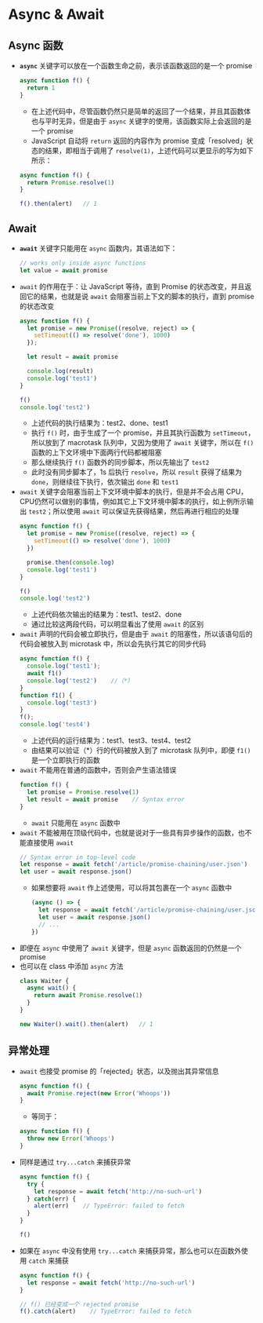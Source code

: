 # Async & Await

## Async 函数
+ **`async`** 关键字可以放在一个函数生命之前，表示该函数返回的是一个 promise
  ```javascript
  async function f() {
    return 1
  }
  ```
  + 在上述代码中，尽管函数仍然只是简单的返回了一个结果，并且其函数体也与平时无异，但是由于 `async` 关键字的使用，该函数实际上会返回的是一个 promise
  + JavaScript 自动将 `return` 返回的内容作为 promise 变成「resolved」状态的结果，即相当于调用了 `resolve(1)`，上述代码可以更显示的写为如下所示：
  ```javascript
  async function f() {
    return Promise.resolve(1)
  }

  f().then(alert)   // 1
  ``` 

## Await
+ **`await`** 关键字只能用在 `async` 函数内，其语法如下：
  ```javascript
  // works only inside async functions
  let value = await promise
  ```
+ `await` 的作用在于：让 JavaScript 等待，直到 Promise 的状态改变，并且返回它的结果，也就是说 `await` 会阻塞当前上下文的脚本的执行，直到 promise 的状态改变
  ```javascript
  async function f() {
    let promise = new Promise((resolve, reject) => {
      setTimeout(() => resolve('done'), 1000)
    });

    let result = await promise

    console.log(result)
    console.log('test1')
  }

  f()
  console.log('test2')
  ```
  + 上述代码的执行结果为：test2、done、test1
  + 执行 `f()` 时，由于生成了一个 promise，并且其执行函数为 `setTimeout`，所以放到了 macrotask 队列中，又因为使用了 `await` 关键字，所以在 `f()` 函数的上下文环境中下面两行代码都被阻塞
  + 那么继续执行 `f()` 函数外的同步脚本，所以先输出了 `test2`
  + 此时没有同步脚本了，1s 后执行 `resolve`，所以 `result` 获得了结果为 `done`，则继续往下执行，依次输出 `done` 和 `test1`
+ `await` 关键字会阻塞当前上下文环境中脚本的执行，但是并不会占用 CPU，CPU仍然可以做别的事情，例如其它上下文环境中脚本的执行，如上例所示输出 `test2`；所以使用 `await` 可以保证先获得结果，然后再进行相应的处理
  ```javascript
  async function f() {
    let promise = new Promise((resolve, reject) => {
      setTimeout(() => resolve('done'), 1000)
    })

    promise.then(console.log)
    console.log('test1')
  }

  f()
  console.log('test2')
  ```
  + 上述代码依次输出的结果为：test1、test2、done
  + 通过比较这两段代码，可以明显看出了使用 `await` 的区别
+ `await` 声明的代码会被立即执行，但是由于 `await` 的阻塞性，所以该语句后的代码会被放入到 microtask 中，所以会先执行其它的同步代码
  ```javascript
  async function f() {
    console.log('test1');
    await f1()
    console.log('test2')    //（*）
  }
  function f1() {
    console.log('test3')
  }
  f();
  console.log('test4')
  ```
  + 上述代码的运行结果为：test1、test3、test4、test2
  + 由结果可以验证（*）行的代码被放入到了 microtask 队列中，即便 `f1()` 是一个立即执行的函数
+ `await` 不能用在普通的函数中，否则会产生语法错误
  ```javascript
  function f() {
    let promise = Promise.resolve(1)
    let result = await promise    // Syntax error
  }
  ```
  + `await` 只能用在 `async` 函数中
+ `await` 不能被用在顶级代码中，也就是说对于一些具有异步操作的函数，也不能直接使用 `await`
  ```javascript
  // Syntax error in top-level code
  let response = await fetch('/article/promise-chaining/user.json')
  let user = await response.json()
  ```
  + 如果想要将 `await` 作上述使用，可以将其包裹在一个 `async` 函数中
    ```javascript
    (async () => {
      let response = await fetch('/article/promise-chaining/user.json')
      let user = await response.json()
      // ...
    })
    ```
+ 即便在 `async` 中使用了 `await` 关键字，但是 `async` 函数返回的仍然是一个 promise
+ 也可以在 class 中添加 `async` 方法
  ```javascript
  class Waiter {
    async wait() {
      return await Promise.resolve(1)
    }
  }

  new Waiter().wait().then(alert)   // 1
  ```

## 异常处理
+ `await` 也接受 promise 的「rejected」状态，以及抛出其异常信息
  ```javascript
  async function f() {
    await Promise.reject(new Error('Whoops'))
  }
  ``` 
  + 等同于：
  ```javascript
  async function f() {
    throw new Error('Whoops')
  }
  ```
+ 同样是通过 `try...catch` 来捕获异常
  ```javascript
  async function f() {
    try {
      let response = await fetch('http://no-such-url')
    } catch(err) {
      alert(err)    // TypeError: failed to fetch
    }
  }

  f()
  ```
+ 如果在 `async` 中没有使用 `try...catch` 来捕获异常，那么也可以在函数外使用 `catch` 来捕获
  ```javascript
  async function f() {
    let response = await fetch('http://no-such-url')
  }

  // f() 已经变成一个 rejected promise
  f().catch(alert)    // TypeError: failed to fetch
  ```